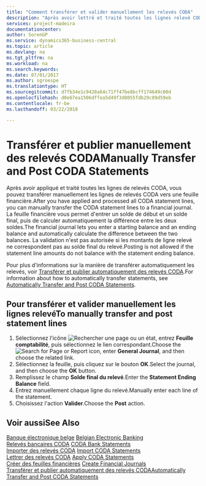 ```yaml
---
title: "Comment transférer et valider manuellement les relevés CODA"
description: "Après avoir lettré et traité toutes les lignes relevé CODA, vous pouvez transférer manuellement les lignes relevé CODA vers une feuille financière."
services: project-madeira
documentationcenter: 
author: SorenGP
ms.service: dynamics365-business-central
ms.topic: article
ms.devlang: na
ms.tgt_pltfrm: na
ms.workload: na
ms.search.keywords: 
ms.date: 07/01/2017
ms.author: sgroespe
ms.translationtype: HT
ms.sourcegitcommit: d7fb34e1c9428a64c71ff47be8bcff174649c00d
ms.openlocfilehash: d0e67ea1506dffea5d49f3d8055fdb29c89d59eb
ms.contentlocale: fr-be
ms.lasthandoff: 03/22/2018

---
```

# <a name="manually-transfer-and-post-coda-statements"></a><span data-ttu-id="096cb-103">Transférer et publier manuellement des relevés CODA</span><span class="sxs-lookup"><span data-stu-id="096cb-103">Manually Transfer and Post CODA Statements</span></span>
<span data-ttu-id="096cb-104">Après avoir appliqué et traité toutes les lignes de relevés CODA, vous pouvez transférer manuellement les lignes de relevés CODA vers une feuille financière.</span><span class="sxs-lookup"><span data-stu-id="096cb-104">After you have applied and processed all CODA statement lines, you can manually transfer the CODA statement lines to a financial journal.</span></span> <span data-ttu-id="096cb-105">La feuille financière vous permet d'entrer un solde de début et un solde final, puis de calculer automatiquement la différence entre les deux soldes.</span><span class="sxs-lookup"><span data-stu-id="096cb-105">The financial journal lets you enter a starting balance and an ending balance and automatically calculate the difference between the two balances.</span></span> <span data-ttu-id="096cb-106">La validation n'est pas autorisée si les montants de ligne relevé ne correspondent pas au solde final du relevé.</span><span class="sxs-lookup"><span data-stu-id="096cb-106">Posting is not allowed if the statement line amounts do not balance with the statement ending balance.</span></span>  

<span data-ttu-id="096cb-107">Pour plus d'informations sur la manière de transférer automatiquement les relevés, voir [Transférer et publier automatiquement des relevés CODA](how-to-automatically-transfer-and-post-coda-statements.md).</span><span class="sxs-lookup"><span data-stu-id="096cb-107">For information about how to automatically transfer statements, see [Automatically Transfer and Post CODA Statements](how-to-automatically-transfer-and-post-coda-statements.md).</span></span>  

## <a name="to-manually-transfer-and-post-statement-lines"></a><span data-ttu-id="096cb-108">Pour transférer et valider manuellement les lignes relevé</span><span class="sxs-lookup"><span data-stu-id="096cb-108">To manually transfer and post statement lines</span></span>  

1.  <span data-ttu-id="096cb-109">Sélectionnez l'icône ![Rechercher une page ou un état](../../media/ui-search/search_small.png "icône Rechercher une page ou un état"), entrez **Feuille comptabilité**, puis sélectionnez le lien correspondant.</span><span class="sxs-lookup"><span data-stu-id="096cb-109">Choose the ![Search for Page or Report](../../media/ui-search/search_small.png "Search for Page or Report icon") icon, enter **General Journal**, and then choose the related link.</span></span>  
2.  <span data-ttu-id="096cb-110">Sélectionnez la feuille, puis cliquez sur le bouton **OK**.</span><span class="sxs-lookup"><span data-stu-id="096cb-110">Select the journal, and then choose the **OK** button.</span></span>  
3.  <span data-ttu-id="096cb-111">Remplissez le champ **Solde final du relevé**.</span><span class="sxs-lookup"><span data-stu-id="096cb-111">Enter the **Statement Ending Balance** field.</span></span>  
4.  <span data-ttu-id="096cb-112">Entrez manuellement chaque ligne du relevé.</span><span class="sxs-lookup"><span data-stu-id="096cb-112">Manually enter each line of the statement.</span></span>  
5.  <span data-ttu-id="096cb-113">Choisissez l'action **Valider**.</span><span class="sxs-lookup"><span data-stu-id="096cb-113">Choose the **Post** action.</span></span>  

## <a name="see-also"></a><span data-ttu-id="096cb-114">Voir aussi</span><span class="sxs-lookup"><span data-stu-id="096cb-114">See Also</span></span>  
 <span data-ttu-id="096cb-115">[Banque électronique belge](belgian-electronic-banking.md) </span><span class="sxs-lookup"><span data-stu-id="096cb-115">[Belgian Electronic Banking](belgian-electronic-banking.md) </span></span>  
 <span data-ttu-id="096cb-116">[Relevés bancaires CODA](coda-bank-statements.md) </span><span class="sxs-lookup"><span data-stu-id="096cb-116">[CODA Bank Statements](coda-bank-statements.md) </span></span>  
 <span data-ttu-id="096cb-117">[Importer des relevés CODA](how-to-import-coda-statements.md) </span><span class="sxs-lookup"><span data-stu-id="096cb-117">[Import CODA Statements](how-to-import-coda-statements.md) </span></span>  
 <span data-ttu-id="096cb-118">[Lettrer des relevés CODA](how-to-apply-coda-statements.md) </span><span class="sxs-lookup"><span data-stu-id="096cb-118">[Apply CODA Statements](how-to-apply-coda-statements.md) </span></span>  
 <span data-ttu-id="096cb-119">[Créer des feuilles financières](how-to-create-financial-journals.md) </span><span class="sxs-lookup"><span data-stu-id="096cb-119">[Create Financial Journals](how-to-create-financial-journals.md) </span></span>  
 [<span data-ttu-id="096cb-120">Transférer et publier automatiquement des relevés CODA</span><span class="sxs-lookup"><span data-stu-id="096cb-120">Automatically Transfer and Post CODA Statements</span></span>](how-to-automatically-transfer-and-post-coda-statements.md)

